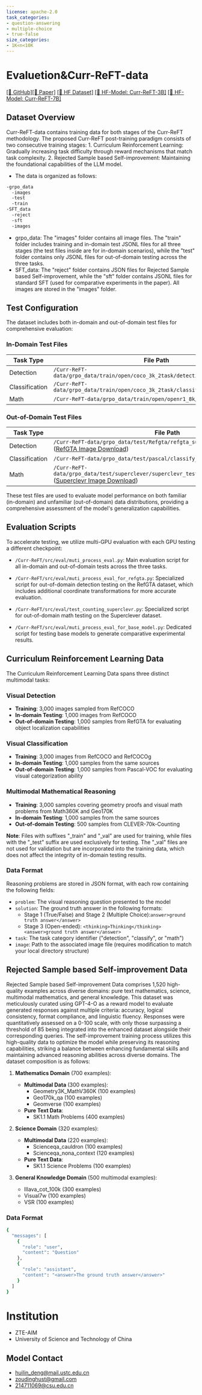 ```yaml
---
license: apache-2.0
task_categories:
- question-answering
- multiple-choice
- true-false
size_categories:
- 1K<n<10K
---
```

# Evaluetion&Curr-ReFT-data

[\[📂 GitHub\]](https://github.com/ding523/Curr_REFT)[\[📝 Paper\]](https://arxiv.org/pdf/2503.07065)
[\[🤗 HF Dataset\]](https://huggingface.co/datasets/ZTE-AIM/Curr-ReFT-data)  [\[🤗 HF-Model: Curr-ReFT-3B\]](https://huggingface.co/ZTE-AIM/3B-Curr-ReFT) 
[\[🤗 HF-Model: Curr-ReFT-7B\]](https://huggingface.co/ZTE-AIM/7B-Curr-ReFT) 


## Dataset Overview

Curr-ReFT-data contains training data for both stages of the Curr-ReFT methodology. The proposed Curr-ReFT post-training paradigm consists of two consecutive training stages: 1. Curriculum Reinforcement Learning: Gradually increasing task difficulty through reward mechanisms that match task complexity. 2. Rejected Sample based Self-improvement: Maintaining the foundational capabilities of the LLM model.

- The data is organized as follows:
 
```bash
-grpo_data
  -images
  -test
  -train
-SFT_data
  -reject
  -sft
  -images
```

* grpo_data: The "images" folder contains all image files. The "train" folder includes training and in-domain test JSONL files for all three stages (the test files inside are for in-domain scenarios), while the "test" folder contains only JSONL files for out-of-domain testing across the three tasks.
* SFT_data: The "reject" folder contains JSON files for Rejected Sample based Self-improvement, while the "sft" folder contains JSONL files for standard SFT (used for comparative experiments in the paper). All images are stored in the "images" folder.

## Test Configuration

The dataset includes both in-domain and out-of-domain test files for comprehensive evaluation:

### In-Domain Test Files

| Task Type | File Path |
|-----------|-----------|
| Detection | `/Curr-ReFT-data/grpo_data/train/open/coco_3k_2task/detection_coco_test.jsonl` |
| Classification | `/Curr-ReFT-data/grpo_data/train/open/coco_3k_2task/classify_v2_coco_test.jsonl` |
| Math | `/Curr-ReFT-data/grpo_data/train/open/openr1_8k/math_math_test.jsonl` |

### Out-of-Domain Test Files

| Task Type | File Path |
|-----------|-----------|
| Detection | `/Curr-ReFT-data/grpo_data/test/Refgta/refgta_subsample_resize.json` ([RefGTA Image Download](https://drive.google.com/drive/folders/1pcdwA--xSAkbsOwjqhhyXMRZH7_sjQXU)) |
| Classification | `/Curr-ReFT-data/grpo_data/test/pascal/classify_pascal_voc_test.jsonl` |
| Math | `/Curr-ReFT-data/grpo_data/test/superclever/superclevr_test200_counting_problems.jsonl`  ([Superclevr Image Download](https://www.cs.jhu.edu/~zhuowan/zhuowan/SuperCLEVR/to_be_released/images.zip)) |

These test files are used to evaluate model performance on both familiar (in-domain) and unfamiliar (out-of-domain) data distributions, providing a comprehensive assessment of the model's generalization capabilities.


## Evaluation Scripts

To accelerate testing, we utilize multi-GPU evaluation with each GPU testing a different checkpoint:

- `/Curr-ReFT/src/eval/muti_process_eval.py`: Main evaluation script for all in-domain and out-of-domain tests across the three tasks.

- `/Curr-ReFT/src/eval/muti_process_eval_for_refgta.py`: Specialized script for out-of-domain detection testing on the RefGTA dataset, which includes additional coordinate transformations for more accurate evaluation.

- `/Curr-ReFT/src/eval/test_counting_superclevr.py`: Specialized script for out-of-domain math testing on the Superclever dataset.

- `/Curr-ReFT/src/eval/muti_process_eval_for_base_model.py`: Dedicated script for testing base models to generate comparative experimental results.

## Curriculum Reinforcement Learning Data

The Curriculum Reinforcement Learning Data spans three distinct multimodal tasks:

### Visual Detection
- **Training**: 3,000 images sampled from RefCOCO
- **In-domain Testing**: 1,000 images from RefCOCO
- **Out-of-domain Testing**: 1,000 samples from RefGTA for evaluating object localization capabilities

### Visual Classification
- **Training**: 3,000 images from RefCOCO and RefCOCOg
- **In-domain Testing**: 1,000 samples from the same sources
- **Out-of-domain Testing**: 1,000 samples from Pascal-VOC for evaluating visual categorization ability

### Multimodal Mathematical Reasoning
- **Training**: 3,000 samples covering geometry proofs and visual math problems from Math360K and Geo170K
- **In-domain Testing**: 1,000 samples from the same sources
- **Out-of-domain Testing**: 500 samples from CLEVER-70k-Counting

**Note**: Files with suffixes "_train" and "_val" are used for training, while files with the "_test" suffix are used exclusively for testing. The "_val" files are not used for validation but are incorporated into the training data, which does not affect the integrity of in-domain testing results.



### Data Format

Reasoning problems are stored in JSON format, with each row containing the following fields:

- `problem`: The visual reasoning question presented to the model
- `solution`: The ground truth answer in the following formats:
   - Stage 1 (True/False) and Stage 2 (Multiple Choice):``answer>ground truth answer</answer>``
   - Stage 3 (Open-ended): ``<thinking>Thinking</thinking><answer>ground truth answer</answer>``
- `task`: The task category identifier ("detection", "classify", or "math")
- `image`: Path to the associated image file (requires modification to match your local directory structure)



## Rejected Sample based Self-improvement Data


Rejected Sample based Self-improvement Data comprises 1,520 high-quality examples across diverse domains: pure text mathematics, science, multimodal mathematics, and general knowledge. This dataset was meticulously curated using GPT-4-O as a reward model to evaluate generated responses against multiple criteria: accuracy, logical consistency, format compliance, and linguistic fluency. Responses were quantitatively assessed on a 0-100 scale, with only those surpassing a threshold of 85 being integrated into the enhanced dataset alongside their corresponding queries. The self-improvement training process utilizes this high-quality data to optimize the model while preserving its reasoning capabilities, striking a balance between enhancing fundamental skills and maintaining advanced reasoning abilities across diverse domains. The dataset composition is as follows:


1. **Mathematics Domain** (700 examples):
   - **Multimodal Data** (300 examples):
     * Geometry3K_MathV360K (100 examples)
     * Geo170k_qa (100 examples)
     * Geomverse (100 examples)
   - **Pure Text Data**:
     * SK1.1 Math Problems (400 examples)

2. **Science Domain** (320 examples):
   - **Multimodal Data** (220 examples):
     * Scienceqa_cauldron (100 examples)
     * Scienceqa_nona_context (120 examples)
   - **Pure Text Data**:
     * SK1.1 Science Problems (100 examples)

3. **General Knowledge Domain** (500 multimodal examples):
   * Illava_cot_100k (300 examples)
   * Visual7w (100 examples)
   * VSR (100 examples)

### Data Format

```bash
{
  "messages": [
    {
      "role": "user",
      "content": "Question"
    },
    {
      "role": "assistant",
      "content": "<answer>The ground truth answer</answer>"
    }
  ]
}
```



# Institution
- ZTE-AIM
- University of Science and Technology of China

## Model Contact
- huilin_deng@mail.ustc.edu.cn
- zoudinghust@gmail.com
- 214711069@csu.edu.cn

